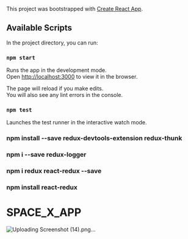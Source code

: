 This project was bootstrapped with [Create React App](https://github.com/facebook/create-react-app).

## Available Scripts

In the project directory, you can run:

### `npm start`

Runs the app in the development mode.<br />
Open [http://localhost:3000](http://localhost:3000) to view it in the browser.

The page will reload if you make edits.<br />
You will also see any lint errors in the console.

### `npm test`

Launches the test runner in the interactive watch mode.<br />


### npm install --save redux-devtools-extension redux-thunk

### npm i --save redux-logger

### npm i redux react-redux --save
### npm install react-redux
# SPACE_X_APP

![Uploading Screenshot (14).png…]()
